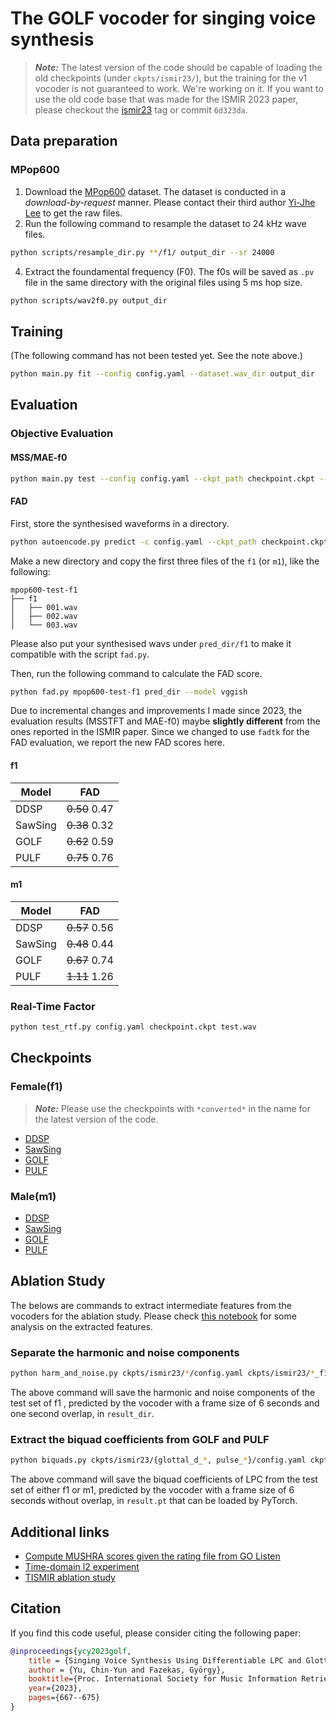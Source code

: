 # The GOLF vocoder for singing voice synthesis

> **_Note:_** The latest version of the code should be capable of loading the old checkpoints (under `ckpts/ismir23/`), but the training for the v1 vocoder is not guaranteed to work. We're working on it. If you want to use the old code base that was made for the ISMIR 2023 paper, please checkout the [ismir23](https://github.com/yoyololicon/golf/releases/tag/ismir23) tag or commit `6d323da`.


## Data preparation

### MPop600

1. Download the [MPop600](https://ieeexplore.ieee.org/document/9306461) dataset. The dataset is conducted in a _download-by-request_ manner. Please contact their third author [Yi-Jhe Lee](mailto:neil@master-tones.com) to get the raw files.
3. Run the following command to resample the dataset to 24 kHz wave files. 
```bash
python scripts/resample_dir.py **/f1/ output_dir --sr 24000
```
4. Extract the foundamental frequency (F0). The f0s will be saved as `.pv` file in the same directory with the original files using 5 ms hop size.
```bash
python scripts/wav2f0.py output_dir
```

## Training
(The following command has not been tested yet. See the note above.)
```bash
python main.py fit --config config.yaml --dataset.wav_dir output_dir
```

## Evaluation

### Objective Evaluation

#### MSS/MAE-f0

```bash
python main.py test --config config.yaml --ckpt_path checkpoint.ckpt --data.duration 6 --data.overlap 0 --data.batch_size 16 --trainer.logger false
```

#### FAD

First, store the synthesised waveforms in a directory.

```bash
python autoencode.py predict -c config.yaml --ckpt_path checkpoint.ckpt --trainer.logger false --seed_everything false --data.wav_dir output_dir --trainer.callbacks+=ltng.cli.MyPredictionWriter --trainer.callbacks.output_dir pred_dir
```

Make a new directory and copy the first three files of the `f1` (or `m1`), like the following:
```
mpop600-test-f1
├── f1
│   ├── 001.wav
│   ├── 002.wav
│   └── 003.wav
```
Please also put your synthesised wavs under `pred_dir/f1` to make it compatible with the script `fad.py`.

Then, run the following command to calculate the FAD score.

```bash
python fad.py mpop600-test-f1 pred_dir --model vggish
```

Due to incremental changes and improvements I made since 2023, the evaluation results (MSSTFT and MAE-f0)  maybe **slightly different** from the ones reported in the ISMIR paper.
Since we changed to use `fadtk` for the FAD evaluation, we report the new FAD scores here.

#### f1

| Model   | FAD           |
| ------- |:-------------:|
| DDSP    | ~~0.50~~ 0.47 |
| SawSing | ~~0.38~~ 0.32 |
| GOLF    | ~~0.62~~ 0.59 |
| PULF    | ~~0.75~~ 0.76 |

#### m1

| Model   | FAD           |
| ------- |:-------------:|
| DDSP    | ~~0.57~~ 0.56 |
| SawSing | ~~0.48~~ 0.44 |
| GOLF    | ~~0.67~~ 0.74 |
| PULF    | ~~1.11~~ 1.26 |

### Real-Time Factor

```bash
python test_rtf.py config.yaml checkpoint.ckpt test.wav
```

## Checkpoints

### Female(f1)

> **_Note:_** Please use the checkpoints with `*converted*` in the name for the latest version of the code.

- [DDSP](ckpts/ismir23/ddsp_f1/)
- [SawSing](ckpts/ismir23/sawsing_f1/)
- [GOLF](ckpts/ismir23/glottal_d_f1/)
- [PULF](ckpts/ismir23/pulse_f1/)

### Male(m1)

- [DDSP](ckpts/ismir23/ddsp_m1/)
- [SawSing](ckpts/ismir23/sawsing_m1/)
- [GOLF](ckpts/ismir23/glottal_d_m1/)
- [PULF](ckpts/ismir23/pulse_m1/)


## Ablation Study

The belows are commands to extract intermediate features from the vocoders for the ablation study.
Please check [this notebook](notebooks/tismir/ablation.ipynb) for some analysis on the extracted features.

### Separate the harmonic and noise components

```bash
python harm_and_noise.py ckpts/ismir23/*/config.yaml ckpts/ismir23/*_f1/*_converted.ckpt dir/to/f1 result_dir
```
The above command will save the harmonic and noise components of the test set of f1 , predicted by the vocoder with a frame size of 6 seconds and one second overlap, in `result_dir`.

### Extract the biquad coefficients from GOLF and PULF

```bash
python biquads.py ckpts/ismir23/{glottal_d_*, pulse_*}/config.yaml ckpts/ismir23/{glottal_d_*, pulse_*}/*_converted.ckpt dir/to/{f1, m1} result.pt
```
The above command will save the biquad coefficients of LPC from the test set of either f1 or m1, predicted by the vocoder with a frame size of 6 seconds without overlap, in `result.pt` that can be loaded by PyTorch.


## Additional links

- [Compute MUSHRA scores given the rating file from GO Listen](notebooks/ismir/mushra.ipynb)
- [Time-domain l2 experiment](notebooks/ismir/time_l2.ipynb)
- [TISMIR ablation study](notebooks/tismir/ablation.ipynb)


## Citation

If you find this code useful, please consider citing the following paper:

```bibtex
@inproceedings{ycy2023golf,
    title = {Singing Voice Synthesis Using Differentiable LPC and Glottal-Flow-Inspired Wavetables},
    author = {Yu, Chin-Yun and Fazekas, György},
    booktitle={Proc. International Society for Music Information Retrieval},
    year={2023},
    pages={667--675}
}
```